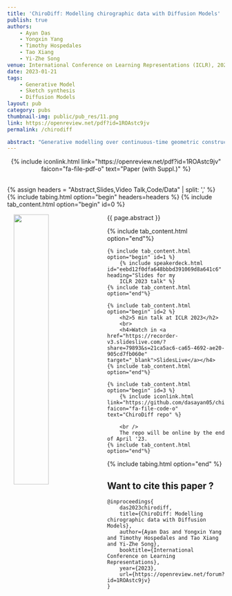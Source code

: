 ```yaml
---
title: 'ChiroDiff: Modelling chirographic data with Diffusion Models'
publish: true
authors:
    - Ayan Das
    - Yongxin Yang
    - Timothy Hospedales
    - Tao Xiang
    - Yi-Zhe Song
venue: International Conference on Learning Representations (ICLR), 2023
date: 2023-01-21
tags:
    - Generative Model
    - Sketch synthesis
    - Diffusion Models
layout: pub
category: pubs
thumbnail-img: public/pub_res/11.png
link: https://openreview.net/pdf?id=1ROAstc9jv
permalink: /chirodiff

abstract: "Generative modelling over continuous-time geometric constructs, a.k.a chirographic data such as handwriting, sketches, drawings etc., have been accomplished through autoregressive distributions. Such strictly-ordered discrete factorization however falls short of capturing key properties of chirographic data -- it fails to build holistic understanding of the temporal concept due to one-way visibility (causality). Consequently, temporal data has been modelled as discrete token sequences of fixed sampling rate instead of capturing the true underlying concept. In this paper, we introduce a powerful model-class namely Denoising Diffusion Probabilistic Models or DDPMs for chirographic data that specifically addresses these flaws. Our model named ChiroDiff, being non-autoregressive, learns to capture holistic concepts and therefore remains resilient to higher temporal sampling rate up to a good extent. Moreover, we show that many important downstream utilities (e.g. conditional sampling, creative mixing) can be flexibly implemented using ChiroDiff. We further show some unique use-cases like stochastic vectorization, de-noising/healing, abstraction are also possible with this model-class. We perform quantitative and qualitative evaluation of our framework on relevant datasets and found it to be better or on par with competing approaches."
---
```


<center>
    {% include iconlink.html link="https://openreview.net/pdf?id=1ROAstc9jv" faicon="fa-file-pdf-o" text="Paper (with Suppl.)" %}
</center>
<br>

{% assign headers = "Abstract,Slides,Video Talk,Code/Data" | split: ',' %}
{% include tabing.html option="begin" headers=headers %}
    {% include tab_content.html option="begin" id=0 %}
        <img src="/{{ page.thumbnail-img }}" style="width: 40%; float: left; margin: 15px; ">
        <p style="text-align: justify;">{{ page.abstract }}</p>
    {% include tab_content.html option="end"%}

    {% include tab_content.html option="begin" id=1 %}
        {% include speakerdeck.html id="eebd12f0dfa648bbbd391069d8a641c6" heading="Slides for my 
        ICLR 2023 talk" %}
    {% include tab_content.html option="end"%}

    {% include tab_content.html option="begin" id=2 %}
        <h2>5 min talk at ICLR 2023</h2>
        <br>
        <h4>Watch in <a href="https://recorder-v3.slideslive.com/?share=79893&s=21ca5ac6-ca65-4692-ae20-905cd7fb060e" target="_blank">SlidesLive</a></h4>
    {% include tab_content.html option="end"%}

    {% include tab_content.html option="begin" id=3 %}
        {% include iconlink.html link="https://github.com/dasayan05/chirodiff" faicon="fa-file-code-o" text="ChiroDiff repo" %}

        <br />
        The repo will be online by the end of April '23.
    {% include tab_content.html option="end"%}
{% include tabing.html option="end" %}


## Want to cite this paper ?

```
@inproceedings{
    das2023chirodiff,
    title={ChiroDiff: Modelling chirographic data with Diffusion Models},
    author={Ayan Das and Yongxin Yang and Timothy Hospedales and Tao Xiang and Yi-Zhe Song},
    booktitle={International Conference on Learning Representations},
    year={2023},
    url={https://openreview.net/forum?id=1ROAstc9jv}
}
```